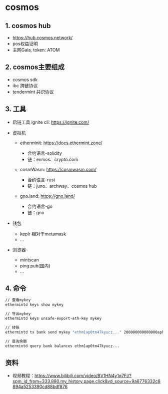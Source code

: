 # cosmos


## 1. cosmos hub
+ https://hub.cosmos.network/
+ pos权益证明
+ 主网Gaia, token: ATOM

## 2. cosmos主要组成
+ cosmos sdk
+ ibc 跨链协议
+ tendermint 共识协议


## 3. 工具
+ 启链工具 ignite cli: https://ignite.com/

+ 虚拟机
	- etherminit: https://docs.ethermint.zone/
	  - 合约语言-solidity
	  - 链：evmos、crypto.com

	- cosmWasm: https://cosmwasm.com/
	  - 合约语言-rust
	  - 链：juno、archway、cosmos hub

	- gno.land: https://gno.land/
	  - 合约语言-go
	  - 链：gno

+ 钱包
	- keplr 相对于metamask
	- ...

+ 浏览器
	- mintscan
	- ping.pub(国内)
	- ...


## 4. 命令
```bash
// 查看mykey
ethermintd keys show mykey

// 导出mykey
ethermintd keys unsafe-export-eth-key mykey

// 转账
ethermintd tx bank send mykey "ethm1ap0tm47kyucz..." 200000000000000aphoton --gas-prices=1000000aphoton

// 查询余额
ethermintd query bank balances ethm1ap0tm47kyucz...
```




## 资料
+ 视频教程：https://www.bilibili.com/video/BV1HN4y1q7Fi/?spm_id_from=333.880.my_history.page.click&vd_source=9a6776332c8894a5253390cd88bdf876